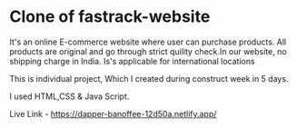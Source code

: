 # Clone of fastrack-website

It's an online E-commerce website where user can purchase products. All products are original and go through strict quility check.In our website, no shipping charge in India. Is's applicable for international locations

This is individual project, Which I created during construct week in 5 days.

I used HTML,CSS & Java Script.

Live Link - https://dapper-banoffee-12d50a.netlify.app/
